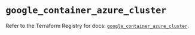# `google_container_azure_cluster`

Refer to the Terraform Registry for docs: [`google_container_azure_cluster`](https://registry.terraform.io/providers/hashicorp/google-beta/6.49.3/docs/resources/google_container_azure_cluster).
